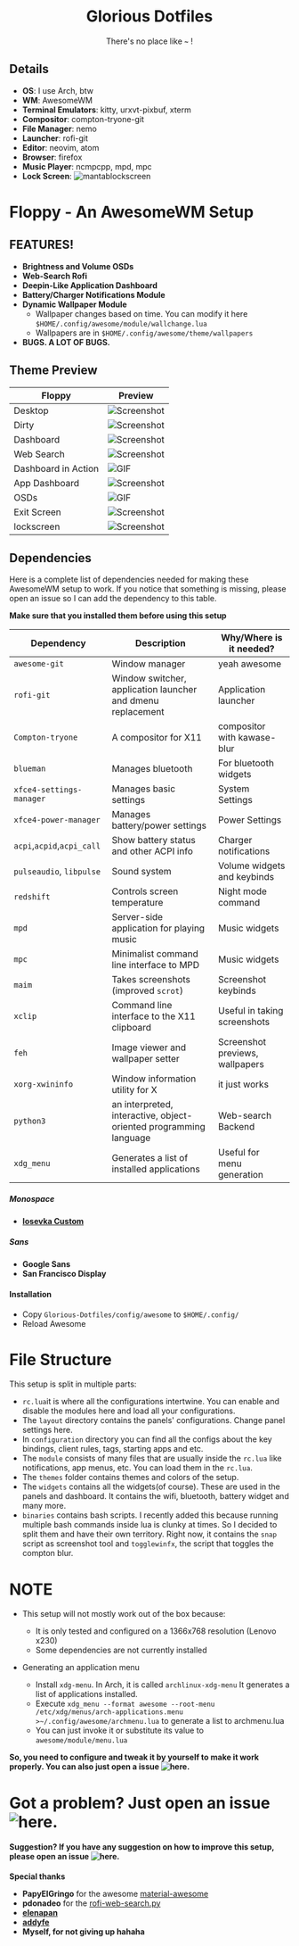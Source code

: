 <div align="center">
    <h1>Glorious Dotfiles</h1>
    <p>There's no place like <b><code>~</code></b> !</p>
</div>

## Details
+ **OS**: I use Arch, btw
+ **WM**: AwesomeWM
+ **Terminal Emulators**: kitty, urxvt-pixbuf, xterm
+ **Compositor**: compton-tryone-git
+ **File Manager**: nemo
+ **Launcher**: rofi-git
+ **Editor**: neovim, atom
+ **Browser**: firefox
+ **Music Player**: ncmpcpp, mpd, mpc
+ **Lock Screen**: ![mantablockscreen](https://github.com/reorr/mantablockscreen)

# Floppy - An AwesomeWM Setup

## FEATURES!
+ **Brightness and Volume OSDs**
+ **Web-Search Rofi**
+ **Deepin-Like Application Dashboard**
+ **Battery/Charger Notifications Module**
+ **Dynamic Wallpaper Module**
  - Wallpaper changes based on time. You can modify it here `$HOME/.config/awesome/module/wallchange.lua`
  - Wallpapers are in `$HOME/.config/awesome/theme/wallpapers`
+ **BUGS. A LOT OF BUGS.**

## Theme Preview  

| Floppy | Preview |
| --- | --- |
| Desktop | ![Screenshot](https://github.com/ilovecookieee/Glorious-Dotfiles/blob/master/screenshots/desktop.png) |
| Dirty | ![Screenshot](https://github.com/ilovecookieee/Glorious-Dotfiles/blob/master/screenshots/dirty.png)   |
| Dashboard | ![Screenshot](https://github.com/ilovecookieee/Glorious-Dotfiles/blob/master/screenshots/dashboard.png) |
| Web Search | ![Screenshot](https://github.com/ilovecookieee/Glorious-Dotfiles/blob/master/screenshots/rofi-searchweb.gif) |
| Dashboard in Action | ![GIF](https://github.com/ilovecookieee/Glorious-Dotfiles/blob/master/screenshots/dashboardinaction.gif) |
| App Dashboard | ![Screenshot](https://github.com/ilovecookieee/Glorious-Dotfiles/blob/master/screenshots/application-dashboard.png) |
| OSDs | ![GIF](https://github.com/ilovecookieee/Glorious-Dotfiles/blob/master/screenshots/OSDs.gif) |
| Exit Screen | ![Screenshot](https://github.com/ilovecookieee/Glorious-Dotfiles/blob/master/screenshots/exit-screen.png) |
| lockscreen | ![Screenshot](https://github.com/ilovecookieee/Glorious-Dotfiles/blob/master/screenshots/exit-screen.png) |


## Dependencies
Here is a complete list of dependencies needed for making these AwesomeWM setup to work.
If you notice that something is missing, please open an issue so I can add the dependency to this table.

**Make sure that you installed them before using this setup**  

| Dependency | Description | Why/Where is it needed? |
| --- | --- | --- |
| `awesome-git` | Window manager | yeah awesome |
| `rofi-git` | Window switcher, application launcher and dmenu replacement | Application launcher |
| `Compton-tryone` | A compositor for X11 | compositor with kawase-blur |
| `blueman` | Manages bluetooth | For bluetooth widgets |
| `xfce4-settings-manager` | Manages basic settings | System Settings |
| `xfce4-power-manager` | Manages battery/power settings | Power Settings |
| `acpi`,`acpid`,`acpi_call` | Show battery status and other ACPI info | Charger notifications |
| `pulseaudio`, `libpulse` | Sound system | Volume widgets and keybinds |
| `redshift` | Controls screen temperature | Night mode command |
| `mpd` | Server-side application for playing music | Music widgets |
| `mpc` | Minimalist command line interface to MPD | Music widgets |
| `maim` | Takes screenshots (improved `scrot`) | Screenshot keybinds |
| `xclip` | Command line interface to the X11 clipboard | Useful in taking screenshots |
| `feh` | Image viewer and wallpaper setter | Screenshot previews, wallpapers |
| `xorg-xwininfo` | Window information utility for X | it just works |
| `python3`| an interpreted, interactive, object-oriented programming language | Web-search Backend |
| `xdg_menu` | Generates a list of installed applications | Useful for menu generation |


##### Monospace
+ **[Iosevka Custom](https://github.com/elenapan/dotfiles/)**

##### Sans
+ **Google Sans**
+ **San Francisco Display**

#### Installation
+ Copy `Glorious-Dotfiles/config/awesome` to `$HOME/.config/`
+ Reload Awesome


# File Structure  
This setup is split in multiple parts:
+ `rc.lua`it is where all the configurations intertwine. You can enable and disable the modules here and load all your configurations.  
+ The `layout` directory contains the panels' configurations. Change panel settings here.  
+ In `configuration` directory you can find all the configs about the key bindings, client rules, tags, starting apps and etc.  
+ The `module` consists of many files that are usually inside the `rc.lua` like notifications, app menus, etc. You can load them in the `rc.lua`.  
+ The `themes` folder contains themes and colors of the setup.  
+ The `widgets` contains all the widgets(of course). These are used in the panels and dashboard. It contains the wifi, bluetooth, battery widget and many more.  
+ `binaries` contains bash scripts. I recently added this because running multiple bash commands inside lua is clunky at times. So I decided to split them and have their own territory. Right now, it contains the `snap` script as screenshot tool and `togglewinfx`, the script that toggles the compton blur.  

# NOTE  
+ This setup will not mostly work out of the box because:  
  - It is only tested and configured on a 1366x768 resolution (Lenovo x230)  
  - Some dependencies are not currently installed  

+ Generating an application menu  
  - Install `xdg-menu`. In Arch, it is called `archlinux-xdg-menu` It generates a list of applications installed.  
  - Execute `xdg_menu --format awesome --root-menu /etc/xdg/menus/arch-applications.menu >~/.config/awesome/archmenu.lua` to generate a list to archmenu.lua  
  - You can just invoke it or substitute its value to `awesome/module/menu.lua`  

**So, you need to configure and tweak it by yourself to make it work properly. You can also just open a issue ![here](https://github.com/ilovecookieee/Glorious-Dotfiles/issues/new).**


# Got a problem? Just open an issue ![here](https://github.com/ilovecookieee/Glorious-Dotfiles/issues/new).
#### Suggestion? If you have any suggestion on how to improve this setup, please open an issue ![here](https://github.com/ilovecookieee/Glorious-Dotfiles/issues/new).  


**Special thanks**
+ **PapyElGringo** for the awesome [material-awesome](https://github.com/PapyElGringo/material-awesome)
+ **pdonadeo** for the [rofi-web-search.py](https://github.com/pdonadeo/rofi-web-search)
+ **[elenapan](https://github.com/elenapan/dotfiles)**
+ **[addyfe](https://github.com/addy-dclxvi/almighty-dotfiles)**
+ **Myself, for not giving up hahaha**
